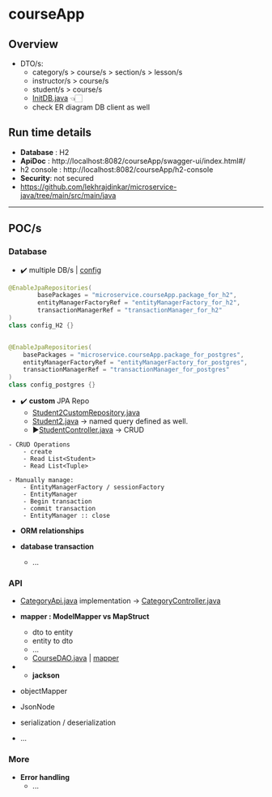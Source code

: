 # courseApp
## Overview
- DTO/s:
  - category/s > course/s > section/s > lesson/s
  - instructor/s > course/s
  - student/s > course/s
  - [InitDB.java](runner/InitDB.java) 👈🏻
  - check ER diagram DB client as well

## Run time details
- **Database** : H2 
- **ApiDoc** : http://localhost:8082/courseApp/swagger-ui/index.html#/
- h2 console : http://localhost:8082/courseApp/h2-console
- **Security**: not secured
- https://github.com/lekhrajdinkar/microservice-java/tree/main/src/main/java

--- 
## POC/s
### Database
- ✔️ multiple DB/s | [config](config)
```Java
@EnableJpaRepositories(
        basePackages = "microservice.courseApp.package_for_h2",
        entityManagerFactoryRef = "entityManagerFactory_for_h2",
        transactionManagerRef = "transactionManager_for_h2"
)
class config_H2 {}


@EnableJpaRepositories(
    basePackages = "microservice.courseApp.package_for_postgres",
    entityManagerFactoryRef = "entityManagerFactory_for_postgres",
    transactionManagerRef = "transactionManager_for_postgres"
)
class config_postgres {}
```

- ✔️ **custom** JPA Repo
  - [Student2CustomRepository.java](custom/Student2CustomRepository.java)
  - [Student2.java](repository/entity/Student2.java) -> named query defined as well.
  - ▶️[StudentController.java](controller/StudentController.java) -> CRUD
```
- CRUD Operations
    - create
    - Read List<Student>
    - Read List<Tuple>
    
- Manually manage:
    - EntityManagerFactory / sessionFactory
    - EntityManager
    - Begin transaction 
    - commit transaction
    - EntityManager :: close
```
- **ORM relationships**
  
- **database transaction**
    - ...

### API
- [CategoryApi.java](controller/CategoryApi.java) implementation ->  [CategoryController.java](controller/CategoryController.java)

- **mapper : ModelMapper vs MapStruct**
    - dto to entity
    - entity to dto
    - ...
    - [CourseDAO.java](repository/CourseDAO.java) | [mapper](repository/mapper)

- - **jackson**
- objectMapper
- JsonNode
- serialization / deserialization
- ...

### More
- **Error handling**
  - ...